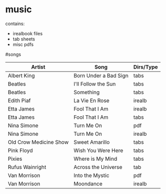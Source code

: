 # music
contains:
* irealbook files
* tab sheets
* misc pdfs

#songs

| **Artist** | **Song** | **Dirs/Type** |
| -------- | -------- | -------- |
| Albert King | Born Under a Bad Sign | tabs |
| Beatles | I'll Follow the Sun | tabs |
| Beatles | Something | tabs |
| Edith Piaf | La Vie En Rose | irealb |
| Etta James | Fool That I Am | irealb |
| Etta James | Fool That I Am | tabs |
| Nina Simone | Turn Me On | pdf |
| Nina Simone | Turn Me On | irealb |
| Old Crow Medicine Show | Sweet Amarillo | tabs |
| Pink Floyd | Wish You Were Here | tabs |
| Pixies | Where is My Mind | tabs | 
| Rufus Wainright | Across the Universe | tab |
| Van Morrison | Into the Mystic | pdf |
| Van Morrison | Moondance | irealb |

